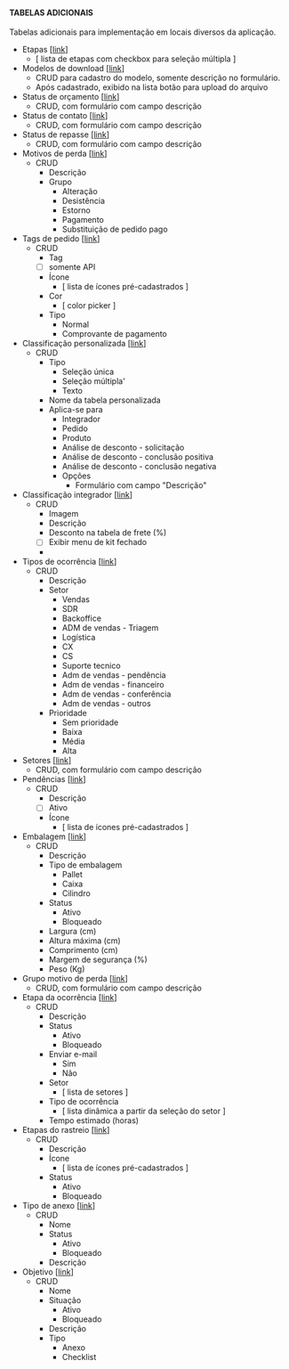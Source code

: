 #### TABELAS ADICIONAIS

Tabelas adicionais para implementação em locais diversos da aplicação.

- Etapas [[link](https://sandbox.solaryum.com.br/fotus-yfe/configuracoes/etapas)]
    - [ lista de etapas com checkbox para seleção múltipla ]
- Modelos de download [[link](https://sandbox.solaryum.com.br/fotus-yfe/configuracoes/modelos-de-download)]
    - CRUD para cadastro do modelo, somente descrição no formulário.
    - Após cadastrado, exibido na lista botão para upload do arquivo
- Status de orçamento [[link](https://sandbox.solaryum.com.br/fotus-yfe/configuracoes/orc-status)]
    - CRUD, com formulário com campo descrição
- Status de contato [[link](https://sandbox.solaryum.com.br/fotus-yfe/configuracoes/contato-status)]
    - CRUD, com formulário com campo descrição
- Status de repasse [[link](https://sandbox.solaryum.com.br/fotus-yfe/configuracoes/repasse-status)]
    - CRUD, com formulário com campo descrição
- Motivos de perda [[link](https://sandbox.solaryum.com.br/fotus-yfe/configuracoes/motivo-perda)]
    - CRUD
        - Descrição
        - Grupo
            - Alteração
            - Desistência
            - Estorno
            - Pagamento
            - Substituição de pedido pago
- Tags de pedido [[link](https://sandbox.solaryum.com.br/fotus-yfe/configuracoes/tags)]
    - CRUD
        - Tag
        - [ ] somente API
        - Ícone
            - [ lista de ícones pré-cadastrados ]
        - Cor
            - [ color picker ]
        - Tipo
            - Normal
            - Comprovante de pagamento
- Classificação personalizada [[link](https://sandbox.solaryum.com.br/fotus-yfe/configuracoes/tabela-personalizada)]
    - CRUD
        - Tipo
            - Seleção única
            - Seleção múltipla'
            - Texto
        - Nome da tabela personalizada
        - Aplica-se para
            - Integrador
            - Pedido
            - Produto
            - Análise de desconto - solicitação
            - Análise de desconto - conclusão positiva
            - Análise de desconto - conclusão negativa
            - Opções
                - Formulário com campo "Descrição"
- Classificação integrador [[link](https://sandbox.solaryum.com.br/fotus-yfe/configuracoes/classificacao-integrador)]
    - CRUD
        - Imagem
        - Descrição
        - Desconto na tabela de frete (%)
        - [ ] Exibir menu de kit fechado
        -
- Tipos de ocorrência [[link](https://sandbox.solaryum.com.br/fotus-yfe/configuracoes/ocorrencia-tipo)]
    - CRUD
        - Descrição
        - Setor
            - Vendas
            - SDR
            - Backoffice
            - ADM de vendas - Triagem
            - Logística
            - CX
            - CS
            - Suporte tecnico
            - Adm de vendas - pendência
            - Adm de vendas - financeiro
            - Adm de vendas - conferência
            - Adm de vendas - outros
        - Prioridade
            - Sem prioridade
            - Baixa
            - Média
            - Alta
- Setores [[link](https://sandbox.solaryum.com.br/fotus-yfe/configuracoes/setores)]
    - CRUD, com formulário com campo descrição
- Pendências [[link](https://sandbox.solaryum.com.br/fotus-yfe/configuracoes/pendencias)]
    - CRUD
        - Descrição
        - [ ] Ativo
        - Ícone
            - [ lista de ícones pré-cadastrados ]
- Embalagem [[link](https://sandbox.solaryum.com.br/fotus-yfe/configuracoes/embalagem)]
    - CRUD
        - Descrição
        - Tipo de embalagem
            - Pallet
            - Caixa
            - Cilindro
        - Status
            - Ativo
            - Bloqueado
        - Largura (cm)
        - Altura máxima (cm)
        - Comprimento (cm)
        - Margem de segurança (%)
        - Peso (Kg)
- Grupo motivo de perda [[link](https://sandbox.solaryum.com.br/fotus-yfe/configuracoes/grupo_motivo_perda)]
    - CRUD, com formulário com campo descrição
- Etapa da ocorrência [[link](https://sandbox.solaryum.com.br/fotus-yfe/configuracoes/etapa-ocorrencia)]
    - CRUD
        - Descrição
        - Status
            - Ativo
            - Bloqueado
        - Enviar e-mail
            - Sim
            - Não
        - Setor
            - [ lista de setores ]
        - Tipo de ocorrência
            - [ lista dinâmica a partir da seleção do setor ]
        - Tempo estimado (horas)
- Etapas do rastreio [[link](https://sandbox.solaryum.com.br/fotus-yfe/configuracoes/etapa-rastreio)]
    - CRUD
        - Descrição
        - Ícone
            - [ lista de ícones pré-cadastrados ]
        - Status
            - Ativo
            - Bloqueado
- Tipo de anexo [[link](https://sandbox.solaryum.com.br/fotus-yfe/configuracoes/geral/tipos-anexo)]
    - CRUD
        - Nome
        - Status
            - Ativo
            - Bloqueado
        - Descrição
- Objetivo [[link](https://sandbox.solaryum.com.br/fotus-yfe/configuracoes/geral/objetivos)]
    - CRUD
        - Nome
        - Situação
            - Ativo
            - Bloqueado
        - Descrição
        - Tipo
            - Anexo
            - Checklist


